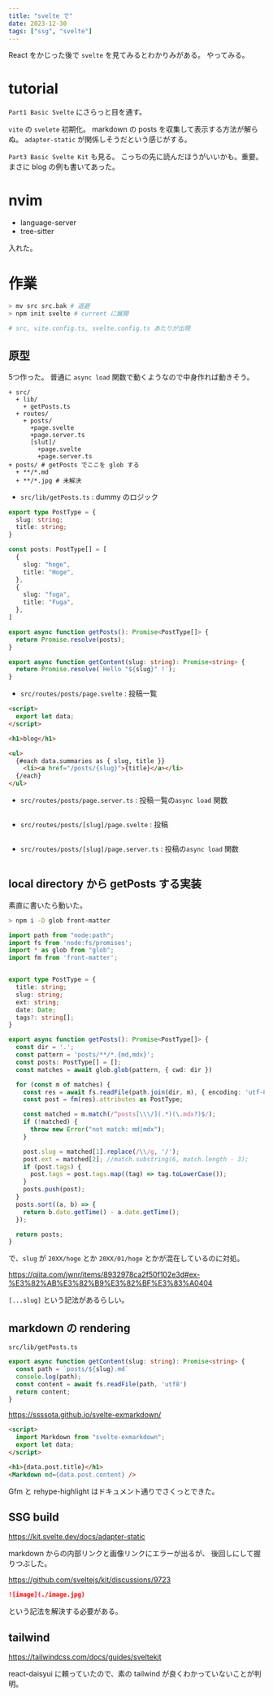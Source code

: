 ```yaml
---
title: "svelte で"
date: 2023-12-30
tags: ["ssg", "svelte"]
---
```


React をかじった後で `svelte` を見てみるとわかりみがある。
やってみる。

# tutorial

`Part1 Basic Svelte` にさらっと目を通す。

`vite` の `svelete` 初期化。
markdown の posts を収集して表示する方法が解らぬ。
`adapter-static` が関係しそうだという感じがする。

`Part3 Basic Svelte Kit` も見る。
こっちの先に読んだほうがいいかも。重要。
まさに blog の例も書いてあった。

# nvim

- language-server
- tree-sitter

入れた。

# 作業

```sh
> mv src src.bak # 退避
> npm init svelte # current に展開

# src, vite.config.ts, svelte.config.ts あたりが出現
```

## 原型

5つ作った。
普通に `async load` 関数で動くようなので中身作れば動きそう。


```
+ src/
  + lib/
    + getPosts.ts
  + routes/
    + posts/
      +page.svelte
      +page.server.ts
      [slut]/
        +page.svelte
        +page.server.ts
+ posts/ # getPosts でここを glob する
  + **/*.md
  + **/*.jpg # 未解決
```

- `src/lib/getPosts.ts` : dummy のロジック
```ts
export type PostType = {
  slug: string;
  title: string;
}

const posts: PostType[] = [
  {
    slug: "hoge",
    title: "Hoge",
  },
  {
    slug: "fuga",
    title: "Fuga",
  },
]

export async function getPosts(): Promise<PostType[]> {
  return Promise.resolve(posts);
}

export async function getContent(slug: string): Promise<string> {
  return Promise.resolve(`Hello "${slug}" !`);
}
```

- `src/routes/posts/page.svelte` : 投稿一覧

```html
<script>
  export let data;
</script>

<h1>blog</h1>

<ul>
  {#each data.summaries as { slug, title }}
    <li><a href="/posts/{slug}">{title}</a></li>
  {/each}
</ul>
```

- `src/routes/posts/page.server.ts` : 投稿一覧の`async load` 関数
```ts
```

- `src/routes/posts/[slug]/page.svelte` : 投稿
```html
```

- `src/routes/posts/[slug]/page.server.ts` : 投稿の`async load` 関数
```ts
```

## local directory から getPosts する実装

素直に書いたら動いた。

```sh
> npm i -D glob front-matter
```

```ts
import path from "node:path";
import fs from 'node:fs/promises';
import * as glob from "glob";
import fm from 'front-matter';


export type PostType = {
  title: string;
  slug: string;
  ext: string;
  date: Date;
  tags?: string[];
}

export async function getPosts(): Promise<PostType[]> {
  const dir = '.';
  const pattern = 'posts/**/*.{md,mdx}';
  const posts: PostType[] = [];
  const matches = await glob.glob(pattern, { cwd: dir })

  for (const m of matches) {
    const res = await fs.readFile(path.join(dir, m), { encoding: 'utf-8' });
    const post = fm(res).attributes as PostType;

    const matched = m.match(/^posts[\\\/](.*)(\.mdx?)$/);
    if (!matched) {
      throw new Error("not match: md|mdx");
    }

    post.slug = matched[1].replace(/\\/g, '/');
    post.ext = matched[2]; //match.substring(6, match.length - 3);
    if (post.tags) {
      post.tags = post.tags.map((tag) => tag.toLowerCase());
    }
    posts.push(post);
  }
  posts.sort((a, b) => {
    return b.date.getTime() - a.date.getTime();
  });

  return posts;
}
```

で、`slug` が `20XX/hoge` とか `20XX/01/hoge` とかが混在しているのに対処。

https://qiita.com/jwnr/items/8932978ca2f50f102e3d#ex-%E3%82%AB%E3%82%B9%E3%82%BF%E3%83%A0404

`[...slug]` という記法があるらしい。

## markdown の rendering

`src/lib/getPosts.ts`

```ts
export async function getContent(slug: string): Promise<string> {
  const path = `posts/${slug}.md`
  console.log(path);
  const content = await fs.readFile(path, 'utf8')
  return content;
}
```

https://ssssota.github.io/svelte-exmarkdown/

```html
<script>
  import Markdown from "svelte-exmarkdown";
  export let data;
</script>

<h1>{data.post.title}</h1>
<Markdown md={data.post.content} />
```

Gfm と rehype-highlight はドキュメント通りでさくっとできた。

## SSG build

https://kit.svelte.dev/docs/adapter-static

markdown からの内部リンクと画像リンクにエラーが出るが、
後回しにして握りつぶした。

https://github.com/sveltejs/kit/discussions/9723

```markdown
![image](./image.jpg)
```
という記法を解決する必要がある。

## tailwind

https://tailwindcss.com/docs/guides/sveltekit

react-daisyui に頼っていたので、素の tailwind が良くわかっていないことが判明。

